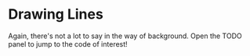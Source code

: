 # Drawing Lines

Again, there's not a lot to say in the way of background. Open the TODO panel to jump to the code of interest!
